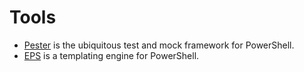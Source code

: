# Tools

- [Pester](https://github.com/pester/pester) is the ubiquitous test and mock framework for PowerShell.
- [EPS](https://github.com/straightdave/eps) is a templating engine for PowerShell.
